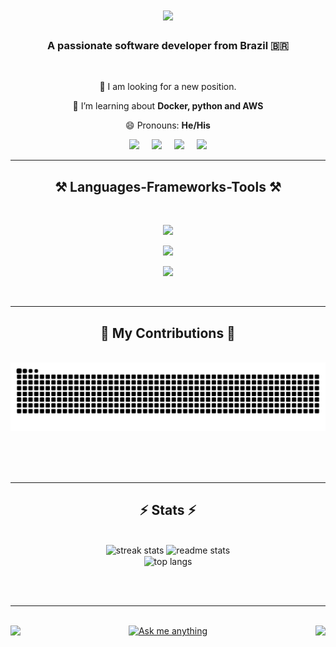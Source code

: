 <h1 align="center">
    <img src="https://readme-typing-svg.herokuapp.com/?font=Righteous&size=35&center=true&vCenter=true&width=500&height=70&duration=4000&lines=Hi+There!+👋;+I'm+Marcelo+Nogueira!;" />
</h1>

<h3 align="center">A passionate software developer from Brazil 🇧🇷</h3>

<br/>

<div align="center">
 
  🔭 I am looking for a new position.
 
  🌱 I’m learning about **Docker, python and AWS**

😄 Pronouns: **He/His**

 </div>
 
<div style="width: 100%; display: flex; justify-content:center"> 
  <span>
    <a href="mailto:marcelon27@gmail.com" style="padding: 0 10px">
      <img src="https://img.shields.io/badge/Email-4a646c?style=for-the-badge&logo=gmail&style=flat&logoColor=red
      " target="_blank" />
    </a>
  </span>

  <span>
    <a href="https://www.linkedin.com/in/marcelo-nogueira-silva/" target="_blank"  style="padding: 0 10px">
      <img src="https://img.shields.io/badge/LinkedIn-4a646c?style=for-the-badge&logo=linkedin&style=flat&logoColor=blue
      " target="_blank" />
    </a>
  </span>

  <span>
    <a href="./files/marcelo_nogueira_en.pdf" download  style="padding: 0 10px">
      <img src="https://img.shields.io/badge/Resume-4a646c?style=for-the-badge&logo=googledocs&style=flat&logoColor=e0ffff
      " target="_blank" />
    </a>
  </span>

  <span>
    <a href="./files/marcelo_nogueira_pt.pdf" download  style="padding: 0 10px">
      <img src="https://img.shields.io/badge/Currículo-4a646c?style=for-the-badge&logo=googledocs&style=flat&logoColor=e0ffff
      " target="_blank" />
    </a>
  </span>
</div>

 <hr/>
 
<h2 align="center">⚒️ Languages-Frameworks-Tools ⚒️</h2>
<br/>
<div align="center">
  <p>
    <img src="https://skillicons.dev/icons?i=javascript,html,css,sass,react,vue,nextjs,vitest" />
  </p>
  <p>
    <img src="https://skillicons.dev/icons?i=nodejs,jest,nest,express,ts,py,fastapi,sklearn,redis" />
  </p>
  <p>
    <img src="https://skillicons.dev/icons?i=git,docker,anaconda,kafka,rabbitmq,mongodb,postgres,sqlite" />
  </p>
</div>

<br/>
<hr/>

<div align="center">
  <h2>🐍 My Contributions 🐍</h2>
  <br>
  <img alt="snake eating my contributions" src="https://raw.githubusercontent.com/locemarn/locemarn/output/github-contribution-grid-snake.svg" />
  
  <br/><br/><br/>
</div>

<hr/>

<h2 align="center">⚡ Stats ⚡</h2>
<br>
<div align=center>
  <img width=390 src="https://github-readme-streak-stats-salesp07.vercel.app/?user=salesp07&count_private=true&theme=react&border_radius=10" alt="streak stats"/>
  <img width=390 src="https://github-readme-stats-salesp07.vercel.app/api?username=salesp07&count_private=true&show_icons=true&theme=react&rank_icon=github&border_radius=10" alt="readme stats" />
  <br/>
  <img width=325 align="center" src="https://github-readme-stats-salesp07.vercel.app/api/top-langs/?username=salesp07&hide=HTML&langs_count=8&layout=compact&theme=react&border_radius=10&size_weight=0.5&count_weight=0.5&exclude_repo=github-readme-stats" alt="top langs" />
</div>

<br/><br/>

<hr/>

<br/>

<div width="100%" justify="flex-end" align="center" >
  <img align="left" src="https://img.shields.io/badge/Maintained%3F-yes-1abc9c.svg" />

  <a href='https://github.com/locemarn/locemarn/issues' target='_blank' align="center" >
    <img src='https://img.shields.io/badge/Ask%20me-anything-1abc9c.svg' border='0' alt='Ask me anything' />
  </a>

  <img align="right" src="https://komarev.com/ghpvc/?username=locemarn&label=Hello+Visitors&color=1abc9c" />

</div>

<br/>
